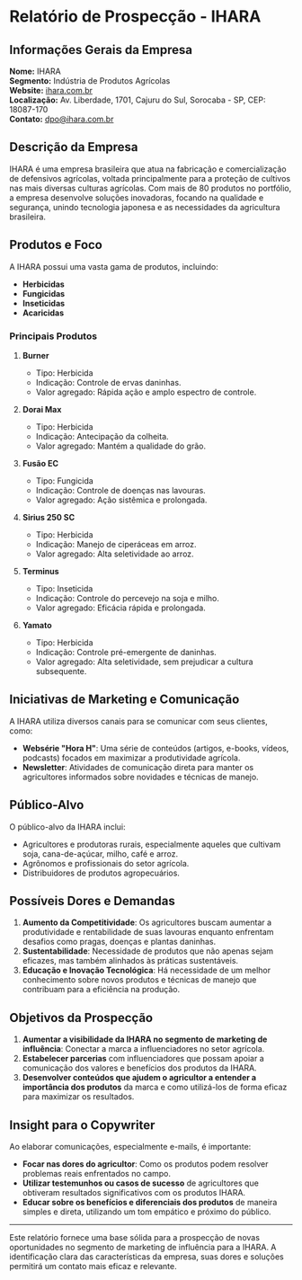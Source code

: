 # Relatório de Prospecção - IHARA

## Informações Gerais da Empresa
**Nome:** IHARA  
**Segmento:** Indústria de Produtos Agrícolas  
**Website:** [ihara.com.br](http://www.ihara.com.br)  
**Localização:** Av. Liberdade, 1701, Cajuru do Sul, Sorocaba - SP, CEP: 18087-170  
**Contato:** [dpo@ihara.com.br](mailto:dpo@ihara.com.br)  

## Descrição da Empresa
IHARA é uma empresa brasileira que atua na fabricação e comercialização de defensivos agrícolas, voltada principalmente para a proteção de cultivos nas mais diversas culturas agrícolas. Com mais de 80 produtos no portfólio, a empresa desenvolve soluções inovadoras, focando na qualidade e segurança, unindo tecnologia japonesa e as necessidades da agricultura brasileira.

## Produtos e Foco
A IHARA possui uma vasta gama de produtos, incluindo:
- **Herbicidas**
- **Fungicidas**
- **Inseticidas**
- **Acaricidas**

### Principais Produtos
1. **Burner**
   - Tipo: Herbicida
   - Indicação: Controle de ervas daninhas.
   - Valor agregado: Rápida ação e amplo espectro de controle.

2. **Dorai Max**
   - Tipo: Herbicida
   - Indicação: Antecipação da colheita.
   - Valor agregado: Mantém a qualidade do grão.

3. **Fusão EC**
   - Tipo: Fungicida
   - Indicação: Controle de doenças nas lavouras.
   - Valor agregado: Ação sistêmica e prolongada.

4. **Sirius 250 SC**
   - Tipo: Herbicida
   - Indicação: Manejo de ciperáceas em arroz.
   - Valor agregado: Alta seletividade ao arroz.

5. **Terminus**
   - Tipo: Inseticida
   - Indicação: Controle do percevejo na soja e milho.
   - Valor agregado: Eficácia rápida e prolongada.

6. **Yamato**
   - Tipo: Herbicida
   - Indicação: Controle pré-emergente de daninhas.
   - Valor agregado: Alta seletividade, sem prejudicar a cultura subsequente.

## Iniciativas de Marketing e Comunicação
A IHARA utiliza diversos canais para se comunicar com seus clientes, como:
- **Websérie "Hora H"**: Uma série de conteúdos (artigos, e-books, vídeos, podcasts) focados em maximizar a produtividade agrícola.
- **Newsletter**: Atividades de comunicação direta para manter os agricultores informados sobre novidades e técnicas de manejo.

## Público-Alvo
O público-alvo da IHARA inclui:
- Agricultores e produtoras rurais, especialmente aqueles que cultivam soja, cana-de-açúcar, milho, café e arroz.
- Agrônomos e profissionais do setor agrícola.
- Distribuidores de produtos agropecuários.

## Possíveis Dores e Demandas
1. **Aumento da Competitividade**: Os agricultores buscam aumentar a produtividade e rentabilidade de suas lavouras enquanto enfrentam desafios como pragas, doenças e plantas daninhas.
2. **Sustentabilidade**: Necessidade de produtos que não apenas sejam eficazes, mas também alinhados às práticas sustentáveis.
3. **Educação e Inovação Tecnológica**: Há necessidade de um melhor conhecimento sobre novos produtos e técnicas de manejo que contribuam para a eficiência na produção.

## Objetivos da Prospecção
1. **Aumentar a visibilidade da IHARA no segmento de marketing de influência**: Conectar a marca a influenciadores no setor agrícola.
2. **Estabelecer parcerias** com influenciadores que possam apoiar a comunicação dos valores e benefícios dos produtos da IHARA.
3. **Desenvolver conteúdos que ajudem o agricultor a entender a importância dos produtos** da marca e como utilizá-los de forma eficaz para maximizar os resultados.

## Insight para o Copywriter
Ao elaborar comunicações, especialmente e-mails, é importante:
- **Focar nas dores do agricultor**: Como os produtos podem resolver problemas reais enfrentados no campo.
- **Utilizar testemunhos ou casos de sucesso** de agricultores que obtiveram resultados significativos com os produtos IHARA.
- **Educar sobre os benefícios e diferenciais dos produtos** de maneira simples e direta, utilizando um tom empático e próximo do público.

---

Este relatório fornece uma base sólida para a prospecção de novas oportunidades no segmento de marketing de influência para a IHARA. A identificação clara das características da empresa, suas dores e soluções permitirá um contato mais eficaz e relevante.